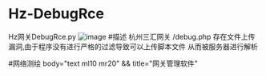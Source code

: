 # Hz-DebugRce
Hz网关DebugRce.py
![image](https://github.com/user-attachments/assets/3b58bbc8-0ed0-4cc8-87f3-7a79c2e57300)
#描述
杭州三汇网关 /debug.php  存在文件上传漏洞,由于程序没有进行严格的过滤导致可以上传脚本文件 从而被服务器进行解析

#网络测绘
body="text ml10 mr20" && title="网关管理软件"

